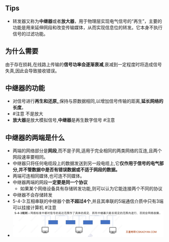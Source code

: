 ## Tips
- 转发器又称为**中继器**或者**放大器**，用于物理层实现电气信号的“再生”，主要的功能是用来延伸网段和改变传输媒体，从而实现信息位的转发。它本身不执行信号的过滤功能。
## 为什么需要
由于存在损耗,在线路上传输的**信号功率会逐渐衰减**,衰减到一定程度时将造成信号失真,因此会导致接收错误。

## 中继器的功能
- 对信号进行**再生和还原,**,保持与原数据相同,以增加信号传输的距离,**延长网络的长度**。
- #注意 不是放大
- **放大器**是放大模拟信号,**中继器**是再生数字信号 #注意

## 中继器的两端是什么
- 两端的网络部分是**网段**,而不是子网,适用于完全相同的两类网络的互连,且两个网段速率要相同。
- 中继器只将任何电缆段上的数据发送到另一段电缆上,它**仅作用于信号的电气部分,并不管数据中是否有错误数据或不适于网段的数据。**
- 两端可连相同媒体,也可连不同媒体。
- 中继器两端的网段**一定要是同一个协议**
	- 如果某个网络设备具有存储转发功能,则可以认为它能连接两个不同的协议
- 中继器不会存储转发
- 5-4-3:互相串联的中继器个数**不超过4个**,并且其串联的5端通信介质中只有3端可以挂接计算机 #注意
- ![](attachments/Pasted%20image%2020221002192105.png)
